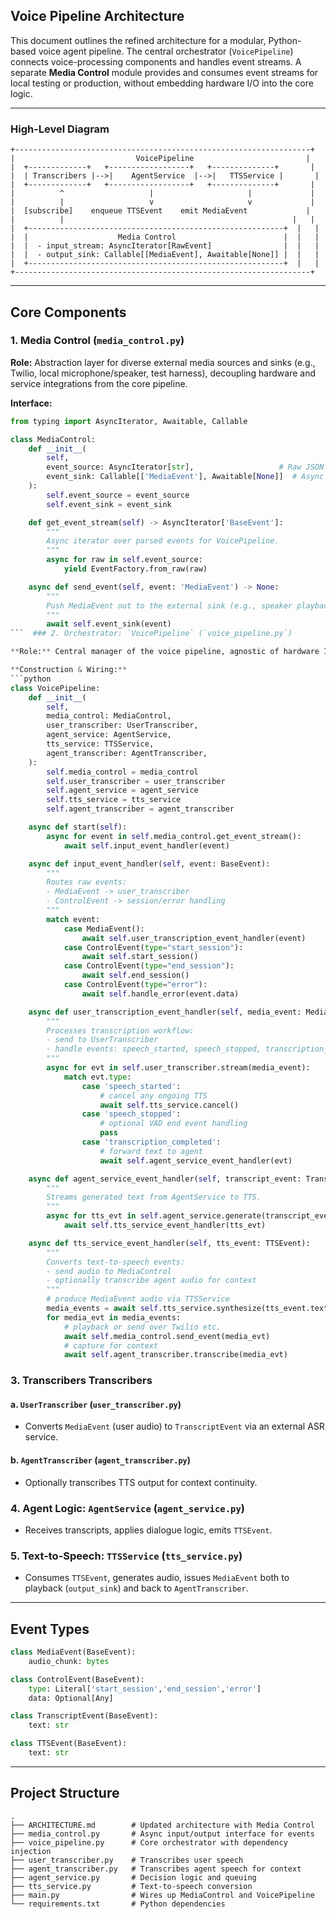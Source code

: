 ## Voice Pipeline Architecture

This document outlines the refined architecture for a modular, Python-based voice agent pipeline. The central orchestrator (`VoicePipeline`) connects voice-processing components and handles event streams. A separate **Media Control** module provides and consumes event streams for local testing or production, without embedding hardware I/O into the core logic.

---

### High-Level Diagram

```text
+------------------------------------------------------------------+
|                           VoicePipeline                         |
|  +-------------+   +------------------+   +--------------+       |
|  | Transcribers |-->|    AgentService  |-->|   TTSService |       |
|  +-------------+   +------------------+   +--------------+       |
|          ^                   |                     |             |
|          |                   v                     v             |
|  [subscribe]    enqueue TTSEvent    emit MediaEvent             |
|          |                                                   |   |
|  +---------------------------------------------------------+  |   |
|  |                    Media Control                        |  |   |
|  |  - input_stream: AsyncIterator[RawEvent]                |  |   |
|  |  - output_sink: Callable[[MediaEvent], Awaitable[None]] |  |   |
|  +---------------------------------------------------------+  |   |
+------------------------------------------------------------------+
```

---

## Core Components

### 1. Media Control (`media_control.py`)

**Role:** Abstraction layer for diverse external media sources and sinks (e.g., Twilio, local microphone/speaker, test harness), decoupling hardware and service integrations from the core pipeline.

**Interface:**

````python
from typing import AsyncIterator, Awaitable, Callable

class MediaControl:
    def __init__(
        self,
        event_source: AsyncIterator[str],                   # Raw JSON payloads or binary frames from external sources
        event_sink: Callable[['MediaEvent'], Awaitable[None]]  # Async handler to push MediaEvents out to external sinks
    ):
        self.event_source = event_source
        self.event_sink = event_sink

    def get_event_stream(self) -> AsyncIterator['BaseEvent']:
        """
        Async iterator over parsed events for VoicePipeline.
        """
        async for raw in self.event_source:
            yield EventFactory.from_raw(raw)

    async def send_event(self, event: 'MediaEvent') -> None:
        """
        Push MediaEvent out to the external sink (e.g., speaker playback, Twilio call).
        """
        await self.event_sink(event)
```  ### 2. Orchestrator: `VoicePipeline` (`voice_pipeline.py`)

**Role:** Central manager of the voice pipeline, agnostic of hardware I/O, with dedicated handlers for each event flow.

**Construction & Wiring:**
```python
class VoicePipeline:
    def __init__(
        self,
        media_control: MediaControl,
        user_transcriber: UserTranscriber,
        agent_service: AgentService,
        tts_service: TTSService,
        agent_transcriber: AgentTranscriber,
    ):
        self.media_control = media_control
        self.user_transcriber = user_transcriber
        self.agent_service = agent_service
        self.tts_service = tts_service
        self.agent_transcriber = agent_transcriber

    async def start(self):
        async for event in self.media_control.get_event_stream():
            await self.input_event_handler(event)

    async def input_event_handler(self, event: BaseEvent):
        """
        Routes raw events:
        - MediaEvent -> user_transcriber
        - ControlEvent -> session/error handling
        """
        match event:
            case MediaEvent():
                await self.user_transcription_event_handler(event)
            case ControlEvent(type="start_session"):
                await self.start_session()
            case ControlEvent(type="end_session"):
                await self.end_session()
            case ControlEvent(type="error"):
                await self.handle_error(event.data)

    async def user_transcription_event_handler(self, media_event: MediaEvent):
        """
        Processes transcription workflow:
        - send to UserTranscriber
        - handle events: speech_started, speech_stopped, transcription_completed
        """
        async for evt in self.user_transcriber.stream(media_event):
            match evt.type:
                case 'speech_started':
                    # cancel any ongoing TTS
                    await self.tts_service.cancel()
                case 'speech_stopped':
                    # optional VAD end event handling
                    pass
                case 'transcription_completed':
                    # forward text to agent
                    await self.agent_service_event_handler(evt)

    async def agent_service_event_handler(self, transcript_event: TranscriptEvent):
        """
        Streams generated text from AgentService to TTS.
        """
        async for tts_evt in self.agent_service.generate(transcript_event.text):
            await self.tts_service_event_handler(tts_evt)

    async def tts_service_event_handler(self, tts_event: TTSEvent):
        """
        Converts text-to-speech events:
        - send audio to MediaControl
        - optionally transcribe agent audio for context
        """
        # produce MediaEvent audio via TTSService
        media_events = await self.tts_service.synthesize(tts_event.text)
        for media_evt in media_events:
            # playback or send over Twilio etc.
            await self.media_control.send_event(media_evt)
            # capture for context
            await self.agent_transcriber.transcribe(media_evt)
````

### 3. Transcribers Transcribers

#### a. `UserTranscriber` (`user_transcriber.py`)

- Converts `MediaEvent` (user audio) to `TranscriptEvent` via an external ASR service.

#### b. `AgentTranscriber` (`agent_transcriber.py`)

- Optionally transcribes TTS output for context continuity.

### 4. Agent Logic: `AgentService` (`agent_service.py`)

- Receives transcripts, applies dialogue logic, emits `TTSEvent`.

### 5. Text-to-Speech: `TTSService` (`tts_service.py`)

- Consumes `TTSEvent`, generates audio, issues `MediaEvent` both to playback (`output_sink`) and back to `AgentTranscriber`.

---

## Event Types

```python
class MediaEvent(BaseEvent):
    audio_chunk: bytes

class ControlEvent(BaseEvent):
    type: Literal['start_session','end_session','error']
    data: Optional[Any]

class TranscriptEvent(BaseEvent):
    text: str

class TTSEvent(BaseEvent):
    text: str
```

---

## Project Structure

```
.
├── ARCHITECTURE.md        # Updated architecture with Media Control
├── media_control.py       # Async input/output interface for events
├── voice_pipeline.py      # Core orchestrator with dependency injection
├── user_transcriber.py    # Transcribes user speech
├── agent_transcriber.py   # Transcribes agent speech for context
├── agent_service.py       # Decision logic and queuing
├── tts_service.py         # Text-to-speech conversion
├── main.py                # Wires up MediaControl and VoicePipeline
└── requirements.txt       # Python dependencies
```

